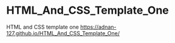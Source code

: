 # HTML_And_CSS_Template_One
HTML and CSS template one
https://adnan-127.github.io/HTML_And_CSS_Template_One/
